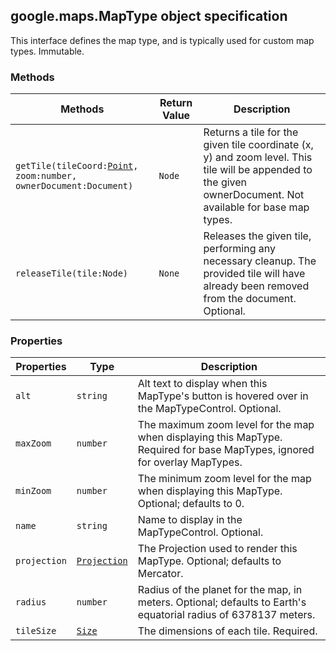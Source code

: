 <h2 id="MapType">
google.maps.MapType
object specification
</h2><p>This interface defines the map type, and is typically used for custom map types. Immutable.</p><h3>Methods</h3><table summary="interface MapType - Methods" width="100%">
<thead>
<tr><th>Methods</th>
<th>Return Value</th>
<th>Description</th>
</tr></thead>
<tbody>
<tr>
<td><code>getTile(tileCoord:<a href="#Point">Point</a>, zoom:number, ownerDocument:Document)</code></td>
<td><code>Node</code></td>
<td>Returns a tile for the given tile coordinate (x, y) and zoom level. This tile will be appended to the given ownerDocument. Not available for base map types.</td>
</tr>
<tr>
<td><code>releaseTile(tile:Node)</code></td>
<td><code>None</code></td>
<td>Releases the given tile, performing any necessary cleanup. The provided tile will have already been removed from the document. Optional.</td>
</tr>
</tbody>
</table><h3>Properties</h3><table summary="interface MapType - Properties" width="100%">
<thead>
<tr><th>Properties</th>
<th>Type</th>
<th>Description</th>
</tr></thead>
<tbody>
<tr>
<td><code>alt</code></td>
<td><code>string</code></td>
<td>Alt text to display when this MapType's button is hovered over in the MapTypeControl. Optional.</td>
</tr>
<tr>
<td><code>maxZoom</code></td>
<td><code>number</code></td>
<td>The maximum zoom level for the map when displaying this MapType. Required for base MapTypes, ignored for overlay MapTypes.</td>
</tr>
<tr>
<td><code>minZoom</code></td>
<td><code>number</code></td>
<td>The minimum zoom level for the map when displaying this MapType. Optional; defaults to 0.</td>
</tr>
<tr>
<td><code>name</code></td>
<td><code>string</code></td>
<td>Name to display in the MapTypeControl. Optional.</td>
</tr>
<tr>
<td><code>projection</code></td>
<td><code><a href="#Projection">Projection</a></code></td>
<td>The Projection used to render this MapType. Optional; defaults to Mercator.</td>
</tr>
<tr>
<td><code>radius</code></td>
<td><code>number</code></td>
<td>Radius of the planet for the map, in meters. Optional; defaults to Earth's equatorial radius of 6378137 meters.</td>
</tr>
<tr>
<td><code>tileSize</code></td>
<td><code><a href="#Size">Size</a></code></td>
<td>The dimensions of each tile. Required.</td>
</tr>
</tbody>
</table>